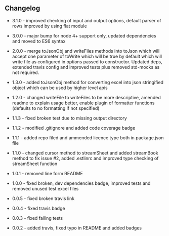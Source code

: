 ## Changelog

+ 3.1.0 - improved checking of input and output options, default parser of rows improved by using flat module

+ 3.0.0 - major bump for node 4+ support only, updated dependencies and moved to ES6 syntax

+ 2.0.0 - merge toJsonObj and writeFiles methods into toJson which will accept one parameter of toWrite which will be true by default which will write file as configured in options passed to constructor. Updated deps, extended travis config and improved tests plus removed std-mocks as not required.

+ 1.3.0 - added toJsonObj method for converting excel into json stringified object which can be used by higher level apis

+ 1.2.0 - changed writeFile to writeFiles to be more descriptive, amended readme to explain usage better, enable plugin of formatter functions (defaults to no formatting if not specified)

+ 1.1.3 - fixed broken test due to missing output directory

+ 1.1.2 - modified .gitignore and added code coverage badge

+ 1.1.1 - added repo filed and ammended licence type both in package.json file

+ 1.1.0 - changed cursor method to streamSheet and added streamBook method to fix issue #2, added .estlinrc and improved type checking of streamSheet function

+ 1.0.1 - removed line form README

+ 1.0.0 - fixed broken, dev dependencies badge, improved tests and removed unused test excel files

+ 0.0.5 - fixed broken travis link

+ 0.0.4 - fixed travis badge

+ 0.0.3 - fixed failing tests

+ 0.0.2 - added travis, fixed typo in README and added badges
